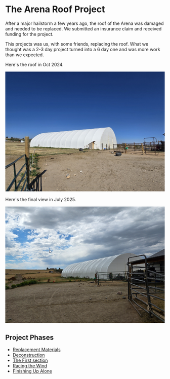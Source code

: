 # The Arena Roof Project
After a major hailstorm a few years ago, the roof of the Arena was damaged and needed to be replaced. We submitted an insurance claim and received funding for the project.

This projects was us, with some friends, replacing the roof. What we thought was a 2-3 day project turned into a 6 day one and was more work than we expected.

Here's the roof in Oct 2024.

![Oct 2024 view of the arena](/assets/img/arena/arenaOct2024.jpg)

Here's the final view in July 2025.

![July 2025 view of the arena](/assets/img/arena/arena_Jul2025.png)

## Project Phases
- [Replacement Materials](materials.md)
- [Deconstruction](deconstruction.md)
- [The First section](first_section.md)
- [Racing the Wind](racing_the_wind.md)
- [Finishing Up Alone](finishing_up_alone.md)
